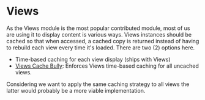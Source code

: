 # Views

As the Views module is the most popular contributed module, most of us are using it to display content is various ways. Views instances should be cached so that when accessed, a cached copy is returned instead of having to rebuild each view every time it's loaded. There are two (2) options here.

* Time-based caching for each view display (ships with Views)
* [Views Cache Bully](https://drupal.org/project/views_cache_bully): Enforces Views time-based caching for all uncached views.

Considering we want to apply the same caching strategy to all views the latter would probably be a more viable implementation.